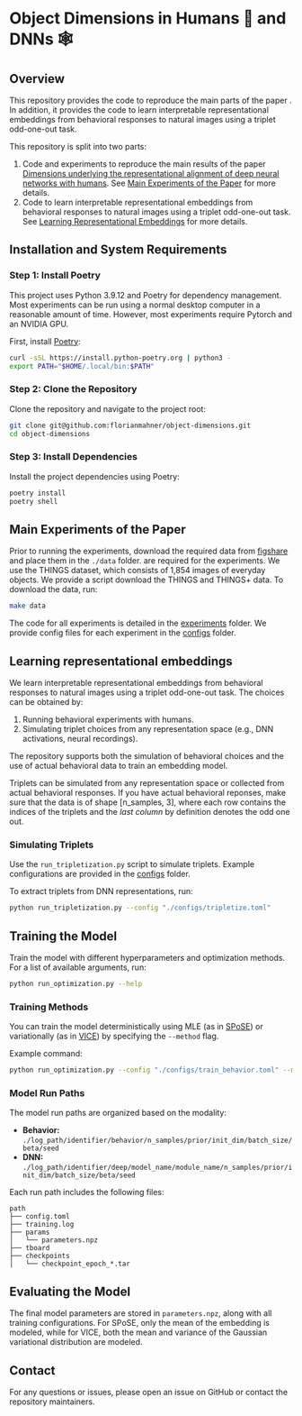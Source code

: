 # Object Dimensions in Humans :elf: and DNNs :spider_web:

## Overview

This repository provides the code to reproduce the main parts of the paper . In addition, it provides the code to learn interpretable representational embeddings from behavioral responses to natural images using a triplet odd-one-out task.

This repository is split into two parts:
1. Code and experiments to reproduce the main results of the paper [Dimensions underlying the representational alignment of deep neural networks with humans](arxiv.org/pdf/2406.19087). See [Main Experiments of the Paper](#main-experiments-of-the-paper) for more details.
2. Code to learn interpretable representational embeddings from behavioral responses to natural images using a triplet odd-one-out task. See [Learning Representational Embeddings](#learning-representational-embeddings) for more details.


## Installation and System Requirements

### Step 1: Install Poetry

This project uses Python 3.9.12 and Poetry for dependency management. Most experiments can be run using a normal desktop computer in a reasonable amount of time. However, most
experiments require Pytorch and an NVIDIA GPU. 

First, install [Poetry](https://python-poetry.org/):

```bash
curl -sSL https://install.python-poetry.org | python3 -
export PATH="$HOME/.local/bin:$PATH"
```

### Step 2: Clone the Repository

Clone the repository and navigate to the project root:

```bash
git clone git@github.com:florianmahner/object-dimensions.git
cd object-dimensions
```

### Step 3: Install Dependencies

Install the project dependencies using Poetry:

```bash
poetry install
poetry shell
```


## Main Experiments of the Paper 

Prior to running the experiments, download the required data from [figshare](https://figshare.com/articles/dataset/VGG16_embedding/26424238?file=48071587) and place them in the `./data` folder. are required for the experiments. We use the THINGS dataset, which consists of 1,854 images of everyday objects. We provide a script download the THINGS and THINGS+ data. To download the data, run:

```bash
make data
```

The code for all experiments is detailed in the [experiments](../experiments/README.md)
     folder. We provide config files for each experiment in the [configs](../configs) folder. 


## Learning representational embeddings

We learn interpretable representational embeddings from behavioral responses to natural images using a triplet odd-one-out task. The choices can be obtained by:

1. Running behavioral experiments with humans.
2. Simulating triplet choices from any representation space (e.g., DNN activations, neural recordings).

The repository supports both the simulation of behavioral choices and the use of actual behavioral data to train an embedding model.

Triplets can be simulated from any representation space or collected from actual behavioral responses. If you have actual behavioral reponses, make sure that the data is of shape [n_samples, 3], where each row contains the indices of the triplets and the *last column* by definition denotes the odd one out.

### Simulating Triplets

Use the `run_tripletization.py` script to simulate triplets. Example configurations are provided in the [configs](../configs)  folder.

To extract triplets from DNN representations, run:

```bash
python run_tripletization.py --config "./configs/tripletize.toml"
```

## Training the Model

Train the model with different hyperparameters and optimization methods. For a list of available arguments, run:

```bash
python run_optimization.py --help
```

### Training Methods

You can train the model deterministically using MLE (as in [SPoSE](https://www.nature.com/articles/s41562-020-00951-3)) or variationally (as in [VICE](https://arxiv.org/abs/2205.00756)) by specifying the `--method` flag.

Example command:

```bash
python run_optimization.py --config "./configs/train_behavior.toml" --method "deterministic"
```

### Model Run Paths

The model run paths are organized based on the modality:

- **Behavior:** `./log_path/identifier/behavior/n_samples/prior/init_dim/batch_size/beta/seed`
- **DNN:** `./log_path/identifier/deep/model_name/module_name/n_samples/prior/init_dim/batch_size/beta/seed`

Each run path includes the following files:

```
path
├── config.toml
├── training.log
├── params
│   └── parameters.npz
├── tboard
├── checkpoints
│   └── checkpoint_epoch_*.tar
```

## Evaluating the Model

The final model parameters are stored in `parameters.npz`, along with all training configurations. For SPoSE, only the mean of the embedding is modeled, while for VICE, both the mean and variance of the Gaussian variational distribution are modeled.


## Contact

For any questions or issues, please open an issue on GitHub or contact the repository maintainers.